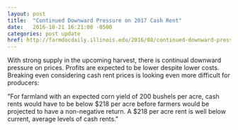 ```yaml
---
layout: post
title:  "Continued Downward Pressure on 2017 Cash Rent"
date:   2016-10-21 16:21:00 -0500
categories: post update
href: http://farmdocdaily.illinois.edu/2016/08/continued-downward-pressure-on-2017-cash-rent.html
---
```


With strong supply in the upcoming harvest, there is continual downward pressure
on prices.  Profits are expected to be lower despite lower costs.  Breaking even
considering cash rent prices is looking even more difficult for producers:

"For farmland with an expected corn yield of 200 bushels per acre, cash rents 
would have to be below $218 per acre before farmers would be projected to have a 
non-negative return. A $218 per acre rent is well below current, average levels 
of cash rents."